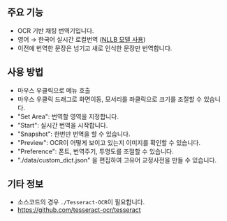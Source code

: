 ## 주요 기능

- OCR 기반 채팅 번역기입니다.
- 영어 → 한국어 실시간 로컬번역 ([NLLB 모델 사용](https://huggingface.co/facebook/nllb-200-distilled-600M))
- 이전에 번역한 문장은 넘기고 새로 인식한 문장만 번역합니다.


## 사용 방법

- 마우스 우클릭으로 메뉴 호출
- 마우스 우클릭 드래그로 화면이동, 모서리를 좌클릭으로 크기를 조절할 수 있습니다.
- "Set Area": 번역할 영역을 지정합니다.
- "Start": 실시간 번역을 시작합니다.
- "Snapshot": 한번만 번역을 할 수 있습니다.
- "Preview": OCR이 어떻게 보이고 있는지 이미지를 확인할 수 있습니다.
- "Preference": 폰트, 번역주기, 투명도를 조절할 수 있습니다.
- "./data/custom_dict.json" 을 편집하여 고유어 교정사전을 만들 수 있습니다.



## 기타 정보

- 소스코드의 경우 `./Tesseract-OCR`이 필요합니다.
- https://github.com/tesseract-ocr/tesseract
